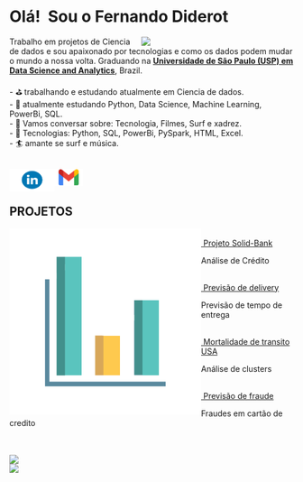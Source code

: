 # Olá!&nbsp; Sou o Fernando Diderot

<img src="https://www.datainsight.co.nz/hubfs/Dashboarding%20and%20Data%20Vis-1.png" min-width="400px" max-width="300px" width="270px" align="right">
<p align="left">
<p>
    Trabalho em projetos de Ciencia de dados e sou apaixonado por tecnologias e como os dados podem mudar o mundo a nossa volta. 
    Graduando na <a href="https://www5.usp.br/"  target="_blank"> <b>Universidade de São Paulo (USP) em Data Science and Analytics</b></a>, Brazil.
    
</p>

<p>
  - ⛳ trabalhando e estudando atualmente em Ciencia de dados.<br>
  - 📘 atualmente estudando Python, Data Science, Machine Learning, PowerBi, SQL.<br>
  - 💬 Vamos conversar sobre: Tecnologia, Filmes, Surf e xadrez.<br>
  - 📱 Tecnologias: Python, SQL, PowerBi, PySpark, HTML, Excel.<br>
  - 🏄 amante se surf e música.<br>
    <br>
  </p> 

<p align="center">
  <a href="https://www.linkedin.com/in/fernando-diderot"  target="_blank"><img align="left" alt="Fernando Diderot | Linkedin" width="80px"
 height="40px" src='https://github.com/Diderotcm/Diderotcm/blob/main/logos/Linkedin.png?raw=true' /></a>
  <a href="mailto:diderotmarinho@gmail.com"  target="_blank"><img align="left" alt="Fernando Diderot | Linkedin" width="50px"
  height="30px" src="https://github.com/Diderotcm/Diderotcm/blob/main/logos/Gmail-Logo.png?raw=true" /></a>

 </p>
<br>
<br>

## PROJETOS

<img align="left" width="340px" height="330px" alt="Projetos" src="https://github.com/Diderotcm/Diderotcm/blob/main/logos/data.gif?raw=true"/>

<p align="left">
 <br>
 </><a href="https://github.com/Diderotcm/Solid-bank" target="_blank">&nbsp;Projeto Solid-Bank</a> <br>
 <p>Análise de Crédito</p>
<br>
 <a href="https://github.com/Diderotcm/Delivery-Duration-Prediction" target="_blank">&nbsp;Previsão de delivery</a>  <br>
 <p>Previsão de tempo de entrega </p>
 <br>
 <a href="https://github.com/Diderotcm/Reducing-Traffic-Mortality-in-the-USA" target="_blank">&nbsp;Mortalidade de transito USA</a><br>
 <p>Análise de clusters</p>
<br>
 <a href="https://github.com/Diderotcm/Predict-Credit-Card-Fraud" target="_blank">&nbsp;Previsão de fraude</a> <br>
 <p>Fraudes em cartão de credito</p>
</p>
<br>

<div>
<br>    
<a href="https://github.com/Diderotcm">
<img src="https://github-readme-stats.vercel.app/api/top-langs/?username=Diderotcm&layout=compact&langs_count=7&theme=dracula" min-width="440px" max-width="440px" width="370px" align="left" >
<img src="https://github-readme-stats.vercel.app/api?username=Diderotcm&show_icons=true&theme=dracula&include_all_commits=true&count_private=true" min-width="400px" max-width="400px" width="370px" align="left">
</div>
